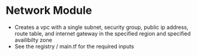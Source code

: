 # Network Module
- Creates a vpc with a single subnet, security group, public ip address, route table, and internet gateway in the specified region and specified availibilty zone
- See the registry / main.tf for the required inputs